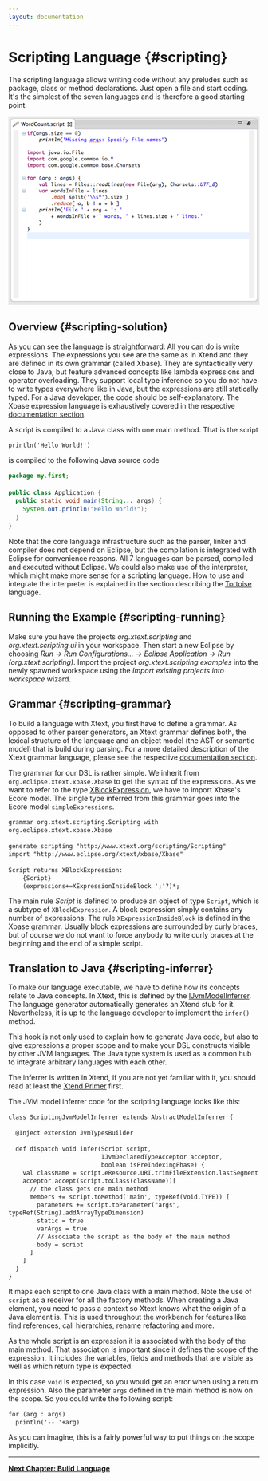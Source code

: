 ```yaml
---
layout: documentation
---
```


# Scripting Language {#scripting}

The scripting language allows writing code without any preludes such as package, class or method declarations. Just open a file and start coding. It's the simplest of the seven languages and is therefore a good starting point.

![](images/scripting_screenshot.png)

## Overview {#scripting-solution}

As you can see the language is straightforward: All you can do is write expressions. The expressions you see are the same as in Xtend and they are defined in its own grammar (called Xbase). They are syntactically very close to Java, but feature advanced concepts like lambda expressions and operator overloading. They support local type inference so you do not have to write types everywhere like in Java, but the expressions are still statically typed. For a Java developer, the code should be self-explanatory. The Xbase expression language is exhaustively covered in the respective [documentation section](35_xbase.html).

A script is compiled to a Java class with one main method. That is the script

```scripting
println('Hello World!')
```

is compiled to the following Java source code

```java
package my.first;

public class Application {
  public static void main(String... args) {
    System.out.println("Hello World!");
  }
}
```

Note that the core language infrastructure such as the parser, linker and compiler does not depend on Eclipse, but the compilation is integrated with Eclipse for convenience reasons. All 7 languages can be parsed, compiled and executed without Eclipse. We could also make use of the interpreter, which might make more sense for a scripting language. How to use and integrate the interpreter is explained in the section describing the [Tortoise](28_tortoise.html) language.

## Running the Example {#scripting-running}

Make sure you have the projects *org.xtext.scripting* and *org.xtext.scripting.ui* in your workspace. Then start a new Eclipse by choosing *Run &rarr; Run Configurations... &rarr; Eclipse Application &rarr; Run (org.xtext.scripting)*. Import the project *org.xtext.scripting.examples* into the newly spawned workspace using the *Import existing projects into workspace* wizard.

## Grammar {#scripting-grammar}

To build a language with Xtext, you first have to define a grammar. As opposed to other parser generators, an Xtext grammar defines both, the lexical structure of the language and an object model (the AST or semantic model) that is build during parsing. For a more detailed description of the Xtext grammar language, please see the respective [documentation section](31_grammarlanguage.html).

The grammar for our DSL is rather simple. We inherit from `org.eclipse.xtext.xbase.Xbase` to get the syntax of the expressions. As we want to refer to the type [XBlockExpression]({{site.src.xtext}}/plugins/org.eclipse.xtext.xbase/emf-gen/org/eclipse/xtext/xbase/XBlockExpression.java), we have to import Xbase's Ecore model. The single type inferred from this grammar goes into the Ecore model `simpleExpressions`.

```xtext
grammar org.xtext.scripting.Scripting with org.eclipse.xtext.xbase.Xbase

generate scripting "http://www.xtext.org/scripting/Scripting"
import "http://www.eclipse.org/xtext/xbase/Xbase"

Script returns XBlockExpression:
	{Script}
	(expressions+=XExpressionInsideBlock ';'?)*;
```

The main rule *Script* is defined to produce an object of type `Script`, which is a subtype of `XBlockExpression`. A block expression simply contains any number of expressions. The rule `XExpressionInsideBlock` is defined in the Xbase grammar. Usually block expressions are surrounded by curly braces, but of course we do not want to force anybody to write curly braces at the beginning and the end of a simple script.

## Translation to Java {#scripting-inferrer}

To make our language executable, we have to define how its concepts relate to Java concepts. In Xtext, this is defined by the [IJvmModelInferrer]({{site.src.xtext}}/plugins/org.eclipse.xtext.xbase/src/org/eclipse/xtext/xbase/jvmmodel/IJvmModelInferrer.java). The language generator automatically generates an Xtend stub for it. Nevertheless, it is up to the language developer to implement the `infer()` method. 

This hook is not only used to explain how to generate Java code, but also to give expressions a proper scope and to make your DSL constructs visible by other JVM languages. The Java type system is used as a common hub to integrate arbitrary languages with each other.

The inferrer is written in Xtend, if you are not yet familiar with it, you should read at least the [Xtend Primer](21_sevenlang_introduction.html#xtend-primer) first.

The JVM model inferrer code for the scripting language looks like this: 

```xtend
class ScriptingJvmModelInferrer extends AbstractModelInferrer {

  @Inject extension JvmTypesBuilder

  def dispatch void infer(Script script, 
                          IJvmDeclaredTypeAcceptor acceptor, 
                          boolean isPreIndexingPhase) {
    val className = script.eResource.URI.trimFileExtension.lastSegment
   	acceptor.accept(script.toClass(className))[
      // the class gets one main method
      members += script.toMethod('main', typeRef(Void.TYPE)) [
   	    parameters += script.toParameter("args",  typeRef(String).addArrayTypeDimension)
   	    static = true
        varArgs = true
        // Associate the script as the body of the main method
        body = script
      ]	
    ]
  }
}
```

It maps each script to one Java class with a main method. Note the use of `script` as a receiver for all the factory methods. When creating a Java element, you need to pass a context so Xtext knows what the origin of a Java element is. This is used throughout the workbench for features like find references, call hierarchies, rename refactoring and more.

As the whole script is an expression it is associated with the body of the main method. That association is important since it defines the scope of the expression. It includes the variables, fields and methods that are visible as well as which return type is expected.

In this case `void` is expected, so you would get an error when using a return expression. Also the parameter `args` defined in the main method is now on the scope. So you could write the following script:

```scripting
for (arg : args)
  println('-- '+arg)
```

As you can imagine, this is a fairly powerful way to put things on the scope implicitly. 

---

**[Next Chapter: Build Language](23_builddsl.html)**